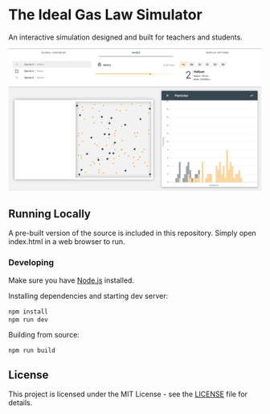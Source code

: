# The Ideal Gas Law Simulator
An interactive simulation designed and built for teachers and students.

![Screenshot](/screenshot.png)

## Running Locally

A pre-built version of the source is included in this repository. Simply open index.html in a web browser to run.

### Developing

Make sure you have [Node.js](https://nodejs.org/en/) installed.

Installing dependencies and starting dev server:
```
npm install
npm run dev
```

Building from source:
```
npm run build
```

## License

This project is licensed under the MIT License - see the [LICENSE](LICENSE) file for details.
